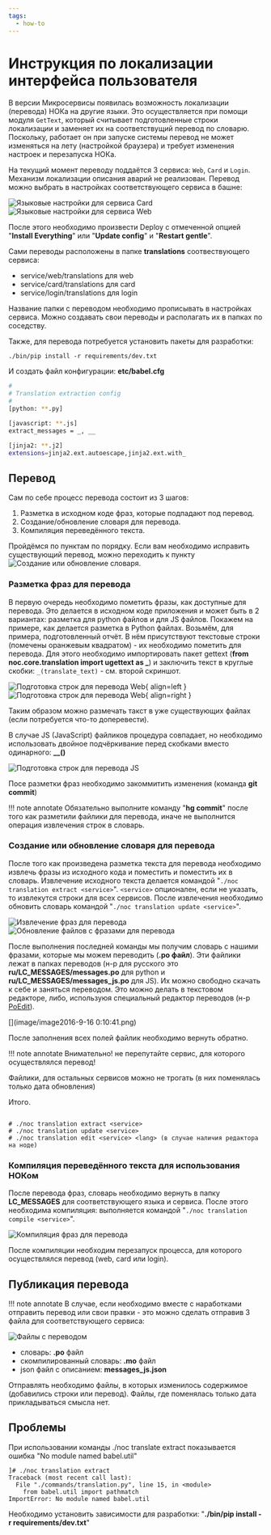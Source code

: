 ```yaml
---
tags:
  - how-to
---
```

# Инструкция по локализации интерфейса пользователя

В версии Микросервисы появилась возможность локализации (перевода) НОКа на другие языки.
Это осуществляется при помощи модуля `GetText`, который считывает подготовленные строки локализации 
и заменяет их на соответствущий перевод по словарю. Поскольку, работает он при запуске системы 
перевод не может изменяться на лету (настройкой браузера) и требует изменения настроек и перезапуска НОКа. 

На текущий момент переводу поддаётся 3 сервиса: `Web`, `Card` и `Login`. 
Механизм локализации описания аварий не реализован. Перевод можно выбрать в настройках соответствующего сервиса в башне:

![Языковые настройки для сервиса Card](image/tower_service_card_lang.png) ![Языковые настройки для сервиса Web](image/tower_service_web_lang.png)

После этого необходимо произвести Deploy с отмеченной опцией "**Install Everything**" или "**Update config**" и "**Restart gentle**".

Сами переводы расположены в папке **translations** соотвествующего сервиса:
* service/web/translations для web
* service/card/translations для card
* service/login/translations для login

Название папки с переводом необходимо прописывать в настройках сервиса.
Можно создавать свои переводы и располагать их в папках по соседству.

Также, для перевода потребуется установить пакеты для разработки:
```shell
./bin/pip install -r requirements/dev.txt
```

И создать файл конфигурации: **etc/babel.cfg**
```bash
#
# Translation extraction config
#
[python: **.py]

[javascript: **.js]
extract_messages = _, __

[jinja2: **.j2]
extensions=jinja2.ext.autoescape,jinja2.ext.with_
```

## Перевод

Сам по себе процесс перевода состоит из 3 шагов:

1. Разметка в исходном коде фраз, которые подпадают под перевод.
2. Создание/обновление словаря для перевода.
3. Компиляция переведённого текста.

Пройдёмся по пунктам по порядку. Если вам необходимо исправить
существующий перевод, можно переходить к пункту ![Создание или обновление словаря](#Создание_или_обновление_словаря_для_перевода).

### Разметка фраз для перевода

В первую очередь необходимо пометить фразы, как доступные для перевода. 
Это делается в исходном коде приложения и может быть в 2 вариантах: разметка для python файлов и для JS файлов. 
Покажем на примере, как делается разметка в Python файлах. Возьмём, для примера, подготовленный отчёт.
В нём присутствуют текстовые строки (помечены оранжевым квадратом) - их необходимо пометить для перевода.
Для этого необходимо импортировать пакет gettext (**from noc.core.translation import ugettext as _**) 
и заключить текст в круглые скобки: `_(translate_text)` -  см. второй скриншот.

![Подготовка строк для перевода Web](image/python_report_lang_prepare.png){ align=left }
![Подготовка строк для перевода Web](image/python_report_lang.png){ align=right }

Таким образом можно размечать такст в уже существующих файлах (если потребуется что-то доперевести).

В случае JS (JavaScript) файликов процедура совпадает,
но необходимо использовать двойное подчёркивание перед скобками вместо одинарного: **__()**

![Подготовка строк для перевода JS](image/javascript_report_lang_prepare.png)

Посе разметки фраз необходимо закоммитить изменения (команда **git commit**)

!!! note annotate
  Обязательно выполните команду "**hg commit**" после того как разметили файлики для перевода, иначе не выполнится операция извлечения строк в словарь.

### Создание или обновление словаря для перевода

После того как произведена разметка текста для перевода необходимо извлечь фразы из исходного кода и поместить и поместить их в словарь.
Извлечение исходного  текста делается командой "`./noc translation extract <service>`".
`<service>` опционален, если не указать, то извлекутся строки для всех сервисов.
После извлечения необходимо обновить словарь командой "`./noc translation update <service>`".

![Извлечение фраз для перевода](image/extract_translation_phrases.png) ![Обновление файлов с фразами для перевода](image/update_translation_phrases.png)

После выполнения последней команды мы получим словарь с нашими фразами, которые мы можем переводить (**.po файл**).
Эти файлики лежат в папках переводов (н-р для русского это **ru/LC_MESSAGES/messages.po** 
для python и **ru/LC_MESSAGES/messages_js.po** для JS). 
Их можно свободно скачать к себе и заняться переводом.
Это можно делать в текстовом редакторе, либо, используюя специальный редактор переводов (н-р [PoEdit](https://poedit.net)).

[](image/image2016-9-16 0:10:41.png)

После заполнения всех полей файлик необходимо вернуть обратно.

!!! note annotate
    Внимательно! не перепутайте сервис, для которого осуществлялся перевод!

Файлики, для остальных сервисов можно не трогать (в них поменялась только дата обновления)

Итого.
```shell

# ./noc translation extract <service>
# ./noc translation update <service>
# ./noc translation edit <service> <lang> (в случае наличия редактора на ноде)
```

### Компиляция переведённого текста для использования НОКом

После перевода фраз, словарь необходимо вернуть в папку **LC_MESSAGES** для соответствующего языка и сервиса.
После этого необходима компиляция: выполняется командой "`./noc translation compile <service>`".

![Компиляция фраз для перевода](image/compile_translation_phrases.png)

После компиляции необходим перезапуск процесса, для которого осуществлялся перевод (web, card или login).

## Публикация перевода

!!! note annotate
    В случае, если необходимо вместе с наработками отправить перевод или свои правки - это можно сделать отправив 3 файла для соответствующего сервиса:

![Файлы с переводом](image/translate_files.png)

* словарь: **.po** файл
* скомпилированный словарь: **.mo** файл
* json файл с описанием: **messages_js.json**

Отправлять необходимо файлы, в которых изменилось содержимое (добавились строки или перевод). Файлы, где поменялась только дата прикладываться смысла нет.


## Проблемы

При использовании команды ./noc translate extract показывается ошибка "No module named babel.util"

```shell
]# ./noc translation extract
Traceback (most recent call last):
  File "./commands/translation.py", line 15, in <module>
    from babel.util import pathmatch
ImportError: No module named babel.util
```

Необходимо установить зависимости для разработки: "**./bin/pip install -r requirements/dev.txt**"


 
